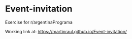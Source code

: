# Event-invitation
 Exercise for r/argentinaPrograma

Working link at:
https://martinraul.github.io/Event-invitation/
